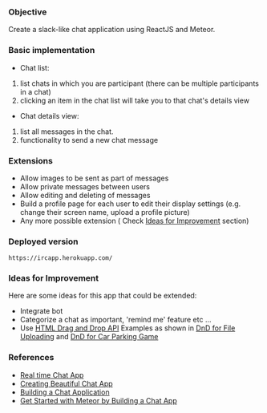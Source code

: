 ### Objective
Create a slack-like chat application using ReactJS and Meteor.

### Basic implementation

* Chat list:
1. list chats in which you are participant (there can be multiple participants in a chat)
2. clicking an item in the chat list will take you to that chat's details view

* Chat details view:
1. list all messages in the chat.
2. functionality to send a new chat message

### Extensions

* Allow images to be sent as part of messages
* Allow private messages between users
* Allow editing and deleting of messages
* Build a profile page for each user to edit their display settings (e.g. change their screen name, upload a profile picture)
* Any more possible extension ( Check [Ideas for Improvement](#ideas) section)

### Deployed version

```
https://ircapp.herokuapp.com/
```

### <a name="ideas"></a> Ideas for Improvement

Here are some ideas for this app that could be extended:

* Integrate bot
* Categorize a chat as important, 'remind me' feature etc ...
* Use [HTML Drag and Drop API](https://developer.mozilla.org/en-US/docs/Web/API/HTML_Drag_and_Drop_API)
Examples as shown in [DnD for File Uploading](https://css-tricks.com/drag-and-drop-file-uploading/) and [DnD for Car Parking Game](https://css-tricks.com/creating-a-parking-game-with-the-html-drag-and-drop-api/)


### References
* [Real time Chat App](https://www.pluralsight.com/guides/real-time-chat-app-with-onsenui-and-horizon?hearted=1)
* [Creating Beautiful Chat App](https://medium.com/@radiegtya/creating-beautiful-chat-app-under-15-min-using-meteoris-22fb2edeacb2)
* [Building a Chat Application](https://themeteorchef.com/tutorials/building-a-chat-application)
* [Get Started with Meteor by Building a Chat App](https://www.codementor.io/codeforgeek/getting-started-with-meteor-build-sample-app-du107r3o2)
